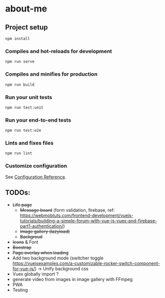 # about-me

## Project setup
```
npm install
```

### Compiles and hot-reloads for development
```
npm run serve
```

### Compiles and minifies for production
```
npm run build
```

### Run your unit tests
```
npm run test:unit
```

### Run your end-to-end tests
```
npm run test:e2e
```

### Lints and fixes files
```
npm run lint
```

### Customize configuration
See [Configuration Reference](https://cli.vuejs.org/config/).

## TODOs:
* ~~Life page~~
  * ~~Message board~~ (form validation, firebase, ref: https://webmobtuts.com/frontend-development/vuejs-tutorials/building-a-simple-forum-with-vue-js-vuex-and-firebase-part1-authentication/)
  * ~~Image gallery (lazyload)~~
  * ~~Backgroud~~
* ~~Icons~~ & Font
* ~~Boostrap~~
* ~~Page overlay when loading~~
* Add two background mode (switcher toggle https://vuejsexamples.com/a-customizable-rocker-switch-component-for-vue-js/) -> Unify background css
* Vuex globally import ?
* generate video from images in image gallery with FFmpeg
* PWA
* Testing